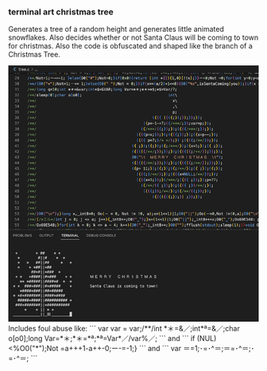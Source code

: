 ### terminal art christmas tree  
Generates a tree of a random height and generates little animated snowflakes. Also decides whether or not Santa Claus will be coming to town for christmas. Also the code is obfuscated and shaped like the branch of a Christmas Tree.  

<img src="./pic1.png" alt="Image description" style="width: 600px;">

<br>
Includes foul abuse like:
``` 
var var = var;/**/int *＊=&／;int*ª=&／;char o[o0];long Var=*＊;*＊=*ª;*ª=Var*／/var%／;
``` 
and  
```
if (NUL)<%O0("*");Not =a+++1-a++-0;ー-=-1;}
```
and
```
var ＝=1;･=･^＝;＝=･^＝;･=･^＝;
```

